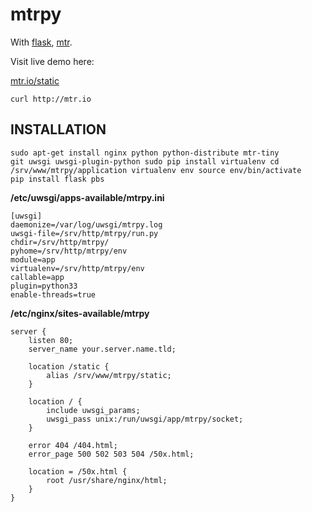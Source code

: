 # mtrpy

With [flask](http://flask.pocoo.org), [mtr](http://www.bitwizard.nl/mtr/).

Visit live demo here:

[mtr.io/static](http://mtr.io/static)

```
curl http://mtr.io
```

## INSTALLATION

```
sudo apt-get install nginx python python-distribute mtr-tiny
git uwsgi uwsgi-plugin-python sudo pip install virtualenv cd
/srv/www/mtrpy/application virtualenv env source env/bin/activate
pip install flask pbs
```

**/etc/uwsgi/apps-available/mtrpy.ini**

```
[uwsgi]
daemonize=/var/log/uwsgi/mtrpy.log
uwsgi-file=/srv/http/mtrpy/run.py
chdir=/srv/http/mtrpy/
pyhome=/srv/http/mtrpy/env
module=app
virtualenv=/srv/http/mtrpy/env
callable=app
plugin=python33
enable-threads=true
```

**/etc/nginx/sites-available/mtrpy**

```
server {
    listen 80;
    server_name your.server.name.tld;

    location /static {
        alias /srv/www/mtrpy/static;
    }

    location / {
        include uwsgi_params;
        uwsgi_pass unix:/run/uwsgi/app/mtrpy/socket;
    }

    error 404 /404.html;
    error_page 500 502 503 504 /50x.html;

    location = /50x.html {
        root /usr/share/nginx/html;
    }
}
```

